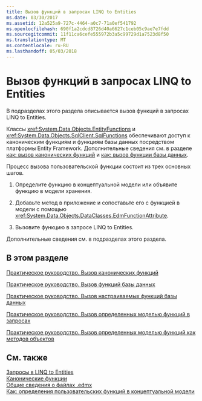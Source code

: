 ```yaml
---
title: Вызов функций в запросах LINQ to Entities
ms.date: 03/30/2017
ms.assetid: 12a525a9-727c-4464-a0c7-71a0ef541792
ms.openlocfilehash: 690f1a2cdcd8726d40a6627c1ceb05c9ae7e7fdd
ms.sourcegitcommit: 11f11ca6cefe555972b3a5c99729d1a7523d8f50
ms.translationtype: MT
ms.contentlocale: ru-RU
ms.lasthandoff: 05/03/2018
---
```

# <a name="calling-functions-in-linq-to-entities-queries"></a>Вызов функций в запросах LINQ to Entities
В подразделах этого раздела описывается вызов функций в запросах LINQ to Entities.  
  
 Классы <xref:System.Data.Objects.EntityFunctions> и <xref:System.Data.Objects.SqlClient.SqlFunctions> обеспечивают доступ к каноническим функциям и функциям базы данных посредством платформы Entity Framework. Дополнительные сведения см. в разделе [как: вызов канонических функций](../../../../../../docs/framework/data/adonet/ef/language-reference/how-to-call-canonical-functions.md) и [как: вызов функции базы данных](../../../../../../docs/framework/data/adonet/ef/language-reference/how-to-call-database-functions.md).  
  
 Процесс вызова пользовательской функции состоит из трех основных шагов.  
  
1.  Определите функцию в концептуальной модели или объявите функцию в модели хранения.  
  
2.  Добавьте метод в приложение и сопоставьте его с функцией в модели с помощью <xref:System.Data.Objects.DataClasses.EdmFunctionAttribute>.  
  
3.  Вызовите функцию в запросе LINQ to Entities.  
  
 Дополнительные сведения см. в подразделах этого раздела.  
  
## <a name="in-this-section"></a>В этом разделе  
 [Практическое руководство. Вызов канонических функций](../../../../../../docs/framework/data/adonet/ef/language-reference/how-to-call-canonical-functions.md)  
  
 [Практическое руководство. Вызов функций базы данных](../../../../../../docs/framework/data/adonet/ef/language-reference/how-to-call-database-functions.md)  
  
 [Практическое руководство. Вызов настраиваемых функций базы данных](../../../../../../docs/framework/data/adonet/ef/language-reference/how-to-call-custom-database-functions.md)  
  
 [Практическое руководство. Вызов определенных моделью функций в запросах](../../../../../../docs/framework/data/adonet/ef/language-reference/how-to-call-model-defined-functions-in-queries.md)  
  
 [Практическое руководство. Вызов определенных моделью функций как методов объектов](../../../../../../docs/framework/data/adonet/ef/language-reference/how-to-call-model-defined-functions-as-object-methods.md)  
  
## <a name="see-also"></a>См. также  
 [Запросы в LINQ to Entities](../../../../../../docs/framework/data/adonet/ef/language-reference/queries-in-linq-to-entities.md)  
 [Канонические функции](../../../../../../docs/framework/data/adonet/ef/language-reference/canonical-functions.md)  
 [Общие сведения о файлах .edmx](http://msdn.microsoft.com/library/f4c8e7ce-1db6-417e-9759-15f8b55155d4)  
 [Как: определения пользовательских функций в концептуальной модели](http://msdn.microsoft.com/library/0dad7b8b-58f6-4271-b238-f34810d68e5f)
